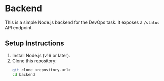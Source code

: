# Backend

This is a simple Node.js backend for the DevOps task. It exposes a `/status` API endpoint.

## Setup Instructions

1. Install Node.js (v16 or later).
2. Clone this repository:
   ```bash
   git clone <repository-url>
   cd backend
